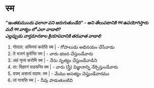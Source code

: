 # स्म 


***"ఇంతకుముందు ఫలానా పని జరుగుతుండేది" - అని తేలుపటానికి स्म ఉపయోగిస్తారు  
మరీ स्म వాక్యం లో ఎలా వాడాలి?  
ఎల్లప్పుడు వార్తమానకాల క్రియాపదానికి తరువాత వాడాలి***

1. गोपाल: अभिनयं करोति स्म | - గోపాలుడు అభినయం చేసేవాడు  
2. ते भजनं कुर्वन्ति स्म | - వారు భజన చేస్తుండేవారు  
3. अहं नृत्यं करोमि स्म | - నేను నృత్యం చేస్తుండేవాడిని  
4. ता: विज्ञानं पाठयन्ति स्म | - వారు (స్త్రీ) విజ్ఞానాన్ని నేర్పిస్తుండేవారు  
5. वयम् असत्यं वदाम: स्म | - మేము అసత్యం చెప్తుండేవారము  
6. त्वं गायसि स्म | - నీవు పాడుతుంటివి 


